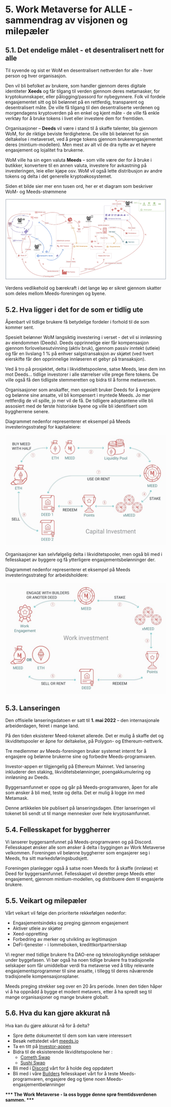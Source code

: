 # 5. Work Metaverse for ALLE - sammendrag av visjonen og milepæler

## 5.1. Det endelige målet - et desentralisert nett for alle

Til syvende og sist er WoM en desentralisert nettverden for alle - hver person og hver organisasjon.

Den vil bli befolket av brukere, som handler gjennom deres digitale identiteter **Xeeds** og får tilgang til verden gjennom deres metamasker, for kryptokunnskaper, eller pålogging/passord for nybegynnere. Folk vil fordele engasjementet sitt og bli belønnet på en rettferdig, transparent og desentralisert måte. De ville få tilgang til den desentraliserte verdenen og morgendagens kryptoverden på en enkel og kjent måte - de ville få enkle verktøy for å bruke tokens i livet eller investere dem for fremtiden.

Organisasjoner – **Deeds** vil være i stand til å skaffe talenter, bla gjennom WoM, for de riktige beviste ferdighetene. De ville bli belønnet for sin deltakelse i metaverset, ved å prege tokens gjennom brukerengasjementet deres (mintium-modellen). Men mest av alt vil de dra nytte av et høyere engasjement og lojalitet fra brukerne.

WoM ville ha sin egen valuta **Meeds** – som ville være der for å bruke i butikker, konvertere til en annen valuta, investere for avkastning på investeringen, leie eller kjøpe osv. WoM vil også lette distribusjon av andre tokens og delta i det generelle kryptoøkosystemet.

Siden et bilde sier mer enn tusen ord, her er et diagram som beskriver WoM- og Meeds-strømmene

![WoM- og Meeds-strømmer](en/img/wom-flows.png)

Verdens vedlikehold og bærekraft i det lange løp er sikret gjennom skatter som deles mellom Meeds-foreningen og byene.

## 5.2. Hva ligger i det for de som er tidlig ute

Åpenbart vil tidlige brukere få betydelige fordeler i forhold til de som kommer sent.

Spesielt belønner WoM langsiktig investering i verset - det vil si innløsning av eiendommen (Deeds). Deeds opprinnelige eier får kompensasjon gjennom forlovelsesutvinning (aktiv bruk), gjennom passiv inntekt (utleie) og får en livslang 1 % på enhver salgstransaksjon av skjøtet (ved hvert eierskifte får den opprinnelige innløseren et gebyr på transaksjon).

Ved å tro på prosjektet, delta i likviditetspoolene, satse Meeds, løse dem inn mot Deeds... tidlige investorer i alle størrelser ville prege flere tokens. De ville også få den tidligste stemmeretten og bidra til å forme metaversen.

Organisasjoner som anskaffer, men spesielt bruker Deeds for å engasjere og belønne sine ansatte,  vil bli kompensert i myntede Meeds. Jo mer rettferdig de vil spille,  jo mer vil de få. De tidligere adoptantene ville bli assosiert med de første historiske byene og ville bli identifisert som byggherrene senere.

Diagrammet nedenfor representerer et eksempel på Meeds investeringsstrategi for kapitaleiere:

![Meeds investeringsstrategi for kapitaleiere](en/img/invest-capital.png)

Organisasjoner kan selvfølgelig delta i likviditetspooler, men også bli med i fellesskapet av byggere og få ytterligere engasjementsbelønninger der.

Diagrammet nedenfor representerer et eksempel på Meeds investeringsstrategi for arbeidsholdere:

![Meeds investeringsstrategi for arbeidsinnehavere](en/img/invest-work.png)

## 5.3. Lanseringen

Den offisielle lanseringsdatoen er satt til **1. mai 2022** – den internasjonale arbeiderdagen, feiret i mange land.

På den tiden eksisterer Meed-tokenet allerede. Det er mulig å skaffe det og likviditetspooler er åpne for deltakelse, på Polygon- og Ethereum-nettverk.

Tre medlemmer av Meeds-foreningen bruker systemet internt for å engasjere og belønne brukerne sine og forbedre Meeds-programvaren.

Investor-appen er tilgjengelig på Ethereum Mainnet. Ved lansering inkluderer den staking, likviditetsbelønninger, poengakkumulering og innløsning av Deeds.

Byggersamfunnet er oppe og går på Meeds-programvaren, åpen for alle som ønsker å bli med, teste og delta.  Det er mulig å logge inn med Metamask.

Denne artikkelen ble publisert på lanseringsdagen. Etter lanseringen vil tokenet bli sendt ut til mange mennesker over hele kryptosamfunnet.

## 5.4. Fellesskapet for byggherrer

Vi lanserer byggersamfunnet på Meeds-programvaren og på Discord.  Fellesskapet ønsker alle som ønsker å delta i byggingen av Work Metaverse velkommen. Foreningen vil belønne byggherrer som engasjerer seg i Meeds, fra sitt markedsføringsbudsjett.

Foreningen planlegger også å satse noen Meeds for å skaffe (innløse) et Deed for byggersamfunnet. Fellesskapet vil deretter prege Meeds etter engasjement, gjennom mintium-modellen, og distribuere dem til engasjerte brukere.

## 5.5. Veikart og milepæler

Vårt veikart vil følge den prioriterte rekkefølgen nedenfor:

- Engasjementsindeks og preging gjennom engasjement
- Aktiver utleie av skjøter
- Xeed-oppretting
- Forbedring av merker og utvikling av legitimasjon
- DeFi-tjenester - i lommeboken, kredittkortpartnerskap

Vi regner med tidlige brukere fra DAO-ene og teknologikyndige selskaper under byggefasen. Vi bør også ha noen tidlige brukere fra tradisjonelle selskaper som får umiddelbar verdi fra metaverse ved å tilby relevante engasjementsprogrammer til sine ansatte, i tillegg til deres nåværende tradisjonelle kompensasjonsplaner.

Meeds preging strekker seg over en 20 års periode. Innen den tiden håper vi å ha oppnådd å bygge et modent metavers, etter å ha spredt seg til mange organisasjoner og mange brukere globalt.

## 5.6. Hva du kan gjøre akkurat nå

Hva kan du gjøre akkurat nå for å delta?

- Spre dette dokumentet til dem som kan være interessert
- Besøk nettstedet vårt [meeds.io](https://www.meeds.io/)
- Ta en titt på [Investor-appen](https://meeds.io/investors)
- Bidra til de eksisterende likviditetspoolene her :
  - [Cometh Swap](https://swap.cometh.io/)
  - [Sushi Swap](https://sushi.com)
- Bli med i [Discord](https://discord.com/invite/hAuADSq3) vårt for å holde deg oppdatert
- Bli med i våre [Builders](https://meeds.io/builders) fellesskapet vårt for å teste Meeds-programvaren, engasjere deg og tjene noen Meeds-engasjementbelønninger

**\*\*\* The Work Metaverse - la oss bygge denne sprø fremtidsverdenen sammen. \*\*\***